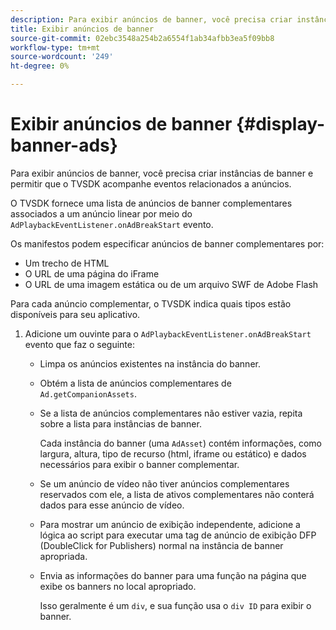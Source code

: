 ```yaml
---
description: Para exibir anúncios de banner, você precisa criar instâncias de banner e permitir que o TVSDK acompanhe eventos relacionados a anúncios.
title: Exibir anúncios de banner
source-git-commit: 02ebc3548a254b2a6554f1ab34afbb3ea5f09bb8
workflow-type: tm+mt
source-wordcount: '249'
ht-degree: 0%

---
```


# Exibir anúncios de banner {#display-banner-ads}

Para exibir anúncios de banner, você precisa criar instâncias de banner e permitir que o TVSDK acompanhe eventos relacionados a anúncios.

O TVSDK fornece uma lista de anúncios de banner complementares associados a um anúncio linear por meio do `AdPlaybackEventListener.onAdBreakStart` evento.

Os manifestos podem especificar anúncios de banner complementares por:

* Um trecho de HTML
* O URL de uma página do iFrame
* O URL de uma imagem estática ou de um arquivo SWF de Adobe Flash

Para cada anúncio complementar, o TVSDK indica quais tipos estão disponíveis para seu aplicativo.

1. Adicione um ouvinte para o `AdPlaybackEventListener.onAdBreakStart` evento que faz o seguinte:

   * Limpa os anúncios existentes na instância do banner.
   * Obtém a lista de anúncios complementares de `Ad.getCompanionAssets`.
   * Se a lista de anúncios complementares não estiver vazia, repita sobre a lista para instâncias de banner.

     Cada instância do banner (uma `AdAsset`) contém informações, como largura, altura, tipo de recurso (html, iframe ou estático) e dados necessários para exibir o banner complementar.
   * Se um anúncio de vídeo não tiver anúncios complementares reservados com ele, a lista de ativos complementares não conterá dados para esse anúncio de vídeo.
   * Para mostrar um anúncio de exibição independente, adicione a lógica ao script para executar uma tag de anúncio de exibição DFP (DoubleClick for Publishers) normal na instância de banner apropriada.
   * Envia as informações do banner para uma função na página que exibe os banners no local apropriado.

     Isso geralmente é um `div`, e sua função usa o `div ID` para exibir o banner.

